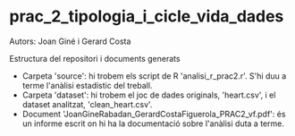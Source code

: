 # prac_2_tipologia_i_cicle_vida_dades

Autors: Joan Giné i Gerard Costa

Estructura del repositori i documents generats
- Carpeta 'source': hi trobem els script de R 'analisi_r_prac2.r'. S'hi duu a terme l'anàlisi estadístic del treball.
- Carpeta 'dataset': hi trobem el joc de dades originals, 'heart.csv', i el dataset analitzat, 'clean_heart.csv'.
- Document 'JoanGineRabadan_GerardCostaFiguerola_PRAC2_vf.pdf': és un informe escrit on hi ha la documentació sobre l'anàlisi duta a terme.
